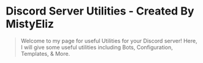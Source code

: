 # Discord Server Utilities - Created By MistyEliz
> Welcome to my page for useful Utilities for your Discord server!
> Here, I will give some useful utilities including Bots, Configuration, Templates, & More.
